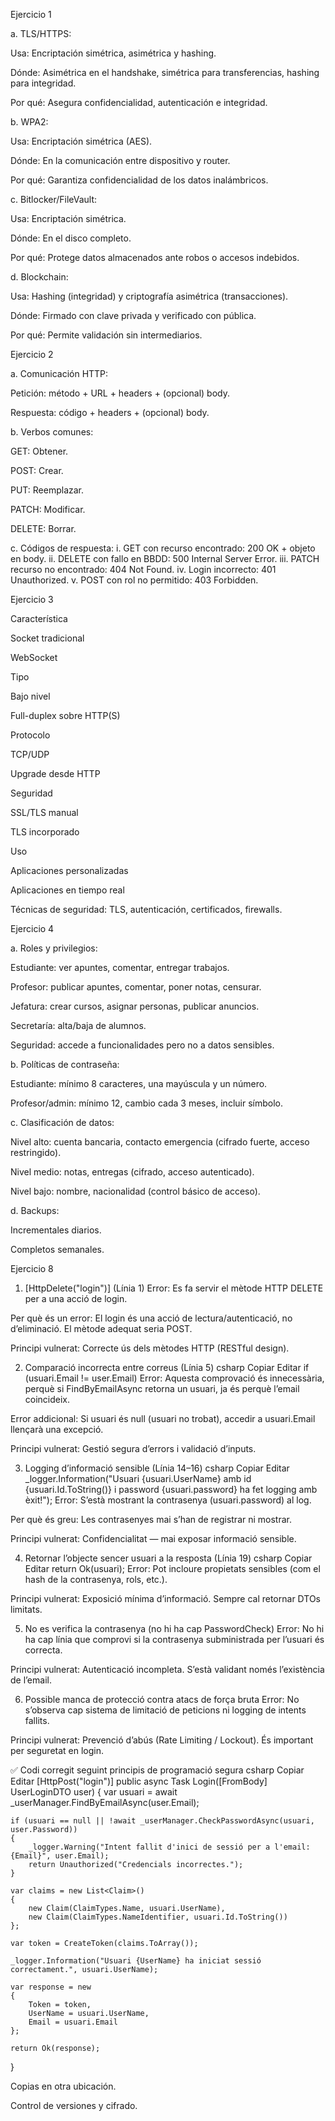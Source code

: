 Ejercicio 1

a. TLS/HTTPS:

Usa: Encriptación simétrica, asimétrica y hashing.

Dónde: Asimétrica en el handshake, simétrica para transferencias, hashing para integridad.

Por qué: Asegura confidencialidad, autenticación e integridad.

b. WPA2:

Usa: Encriptación simétrica (AES).

Dónde: En la comunicación entre dispositivo y router.

Por qué: Garantiza confidencialidad de los datos inalámbricos.

c. Bitlocker/FileVault:

Usa: Encriptación simétrica.

Dónde: En el disco completo.

Por qué: Protege datos almacenados ante robos o accesos indebidos.

d. Blockchain:

Usa: Hashing (integridad) y criptografía asimétrica (transacciones).

Dónde: Firmado con clave privada y verificado con pública.

Por qué: Permite validación sin intermediarios.

Ejercicio 2

a. Comunicación HTTP:

Petición: método + URL + headers + (opcional) body.

Respuesta: código + headers + (opcional) body.

b. Verbos comunes:

GET: Obtener.

POST: Crear.

PUT: Reemplazar.

PATCH: Modificar.

DELETE: Borrar.

c. Códigos de respuesta:
i. GET con recurso encontrado: 200 OK + objeto en body.
ii. DELETE con fallo en BBDD: 500 Internal Server Error.
iii. PATCH recurso no encontrado: 404 Not Found.
iv. Login incorrecto: 401 Unauthorized.
v. POST con rol no permitido: 403 Forbidden.

Ejercicio 3

Característica

Socket tradicional

WebSocket

Tipo

Bajo nivel

Full-duplex sobre HTTP(S)

Protocolo

TCP/UDP

Upgrade desde HTTP

Seguridad

SSL/TLS manual

TLS incorporado

Uso

Aplicaciones personalizadas

Aplicaciones en tiempo real

Técnicas de seguridad: TLS, autenticación, certificados, firewalls.

Ejercicio 4

a. Roles y privilegios:

Estudiante: ver apuntes, comentar, entregar trabajos.

Profesor: publicar apuntes, comentar, poner notas, censurar.

Jefatura: crear cursos, asignar personas, publicar anuncios.

Secretaría: alta/baja de alumnos.

Seguridad: accede a funcionalidades pero no a datos sensibles.

b. Políticas de contraseña:

Estudiante: mínimo 8 caracteres, una mayúscula y un número.

Profesor/admin: mínimo 12, cambio cada 3 meses, incluir símbolo.

c. Clasificación de datos:

Nivel alto: cuenta bancaria, contacto emergencia (cifrado fuerte, acceso restringido).

Nivel medio: notas, entregas (cifrado, acceso autenticado).

Nivel bajo: nombre, nacionalidad (control básico de acceso).

d. Backups:

Incrementales diarios.

Completos semanales.

Ejercicio 8

1. [HttpDelete("login")] (Línia 1)
Error: Es fa servir el mètode HTTP DELETE per a una acció de login.

Per què és un error: El login és una acció de lectura/autenticació, no d’eliminació. El mètode adequat seria POST.

Principi vulnerat: Correcte ús dels mètodes HTTP (RESTful design).

2. Comparació incorrecta entre correus (Línia 5)
csharp
Copiar
Editar
if (usuari.Email != user.Email)
Error: Aquesta comprovació és innecessària, perquè si FindByEmailAsync retorna un usuari, ja és perquè l’email coincideix.

Error addicional: Si usuari és null (usuari no trobat), accedir a usuari.Email llençarà una excepció.

Principi vulnerat: Gestió segura d’errors i validació d’inputs.

3. Logging d’informació sensible (Línia 14–16)
csharp
Copiar
Editar
_logger.Information("Usuari {usuari.UserName} amb id {usuari.Id.ToString()} i password {usuari.password} ha fet logging amb èxit!");
Error: S’està mostrant la contrasenya (usuari.password) al log.

Per què és greu: Les contrasenyes mai s’han de registrar ni mostrar.

Principi vulnerat: Confidencialitat — mai exposar informació sensible.

4. Retornar l’objecte sencer usuari a la resposta (Línia 19)
csharp
Copiar
Editar
return Ok(usuari);
Error: Pot incloure propietats sensibles (com el hash de la contrasenya, rols, etc.).

Principi vulnerat: Exposició mínima d’informació. Sempre cal retornar DTOs limitats.

5. No es verifica la contrasenya (no hi ha cap PasswordCheck)
Error: No hi ha cap línia que comprovi si la contrasenya subministrada per l’usuari és correcta.

Principi vulnerat: Autenticació incompleta. S’està validant només l’existència de l’email.

6. Possible manca de protecció contra atacs de força bruta
Error: No s’observa cap sistema de limitació de peticions ni logging de intents fallits.

Principi vulnerat: Prevenció d’abús (Rate Limiting / Lockout). És important per seguretat en login.

✅ Codi corregit seguint principis de programació segura
csharp
Copiar
Editar
[HttpPost("login")]
public async Task<IActionResult> Login([FromBody] UserLoginDTO user)
{
    var usuari = await _userManager.FindByEmailAsync(user.Email);

    if (usuari == null || !await _userManager.CheckPasswordAsync(usuari, user.Password))
    {
        _logger.Warning("Intent fallit d'inici de sessió per a l'email: {Email}", user.Email);
        return Unauthorized("Credencials incorrectes.");
    }

    var claims = new List<Claim>()
    {
        new Claim(ClaimTypes.Name, usuari.UserName),
        new Claim(ClaimTypes.NameIdentifier, usuari.Id.ToString())
    };

    var token = CreateToken(claims.ToArray());

    _logger.Information("Usuari {UserName} ha iniciat sessió correctament.", usuari.UserName);

    var response = new
    {
        Token = token,
        UserName = usuari.UserName,
        Email = usuari.Email
    };

    return Ok(response);
}

Copias en otra ubicación.

Control de versiones y cifrado.

